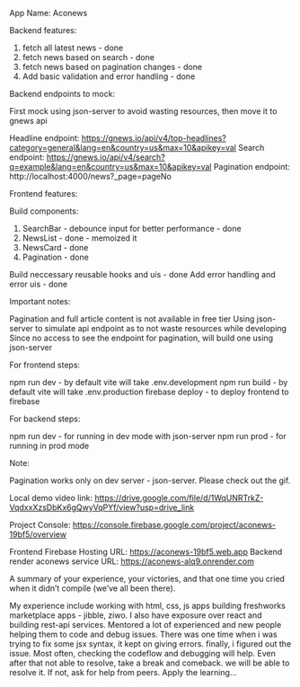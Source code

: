 App Name: Aconews

Backend features:

1. fetch all latest news - done
2. fetch news based on search - done
3. fetch news based on pagination changes - done
4. Add basic validation and error handling - done

Backend endpoints to mock:

First mock using json-server to avoid wasting resources, then move it to gnews api

Headline endpoint: https://gnews.io/api/v4/top-headlines?category=general&lang=en&country=us&max=10&apikey=val
Search endpoint: https://gnews.io/api/v4/search?q=example&lang=en&country=us&max=10&apikey=val
Pagination endpoint: http://localhost:4000/news?\_page=pageNo

Frontend features:

Build components:

1. SearchBar - debounce input for better performance - done
2. NewsList - done - memoized it
3. NewsCard - done
4. Pagination - done

Build neccessary reusable hooks and uis - done
Add error handling and error uis - done

Important notes:

Pagination and full article content is not available in free tier
Using json-server to simulate api endpoint as to not waste resources while developing
Since no access to see the endpoint for pagination, will build one using json-server

For frontend steps:

npm run dev - by default vite will take .env.development
npm run build - by default vite will take .env.production
firebase deploy - to deploy frontend to firebase

For backend steps:

npm run dev - for running in dev mode with json-server
npm run prod - for running in prod mode

Note:

Pagination works only on dev server - json-server. Please check out the gif.

Local demo video link: https://drive.google.com/file/d/1WqUNRTrkZ-VqdxxXzsDbKx6gQwyVqPYf/view?usp=drive_link

Project Console: https://console.firebase.google.com/project/aconews-19bf5/overview

Frontend Firebase Hosting URL: https://aconews-19bf5.web.app
Backend render aconews service URL: https://aconews-alq9.onrender.com

A summary of your experience, your victories, and that one time you cried when it didn’t compile (we’ve all been there).

My experience include working with html, css, js apps building freshworks marketplace apps - jibble, ziwo.
I also have exposure over react and building rest-api services.
Mentored a lot of experienced and new people helping them to code and debug issues.
There was one time when i was trying to fix some jsx syntax, it kept on giving errors. finally, i figured out the issue.
Most often, checking the codeflow and debugging will help. Even after that not able to resolve, take a break and comeback. we will
be able to resolve it. If not, ask for help from peers. Apply the learning...
